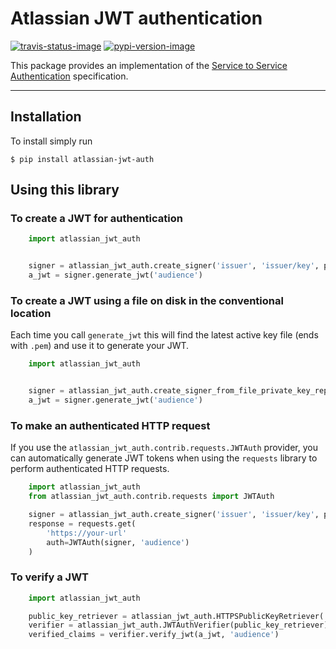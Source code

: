 # Atlassian JWT authentication

[![travis-status-image]][travis]
[![pypi-version-image]][pypi]

This package provides an implementation of the [Service to Service Authentication](https://extranet.atlassian.com/display/I/Service+to+Service+Authentication+-+Specification) specification.

----

## Installation
To install simply run
```
$ pip install atlassian-jwt-auth
```

## Using this library

### To create a JWT for authentication

```python
    import atlassian_jwt_auth


    signer = atlassian_jwt_auth.create_signer('issuer', 'issuer/key', private_key_pem)
    a_jwt = signer.generate_jwt('audience')
```


### To create a JWT using a file on disk in the conventional location

Each time you call `generate_jwt` this will find the latest active key file (ends with `.pem`) and use it to generate your JWT.

```python
    import atlassian_jwt_auth


    signer = atlassian_jwt_auth.create_signer_from_file_private_key_repository('issuer', '/opt/jwtprivatekeys')
    a_jwt = signer.generate_jwt('audience')
```

### To make an authenticated HTTP request

If you use the `atlassian_jwt_auth.contrib.requests.JWTAuth` provider, you
can automatically generate JWT tokens when using the `requests` library to
perform authenticated HTTP requests.

```python
    import atlassian_jwt_auth
    from atlassian_jwt_auth.contrib.requests import JWTAuth

    signer = atlassian_jwt_auth.create_signer('issuer', 'issuer/key', private_key_pem)
    response = requests.get(
        'https://your-url'
        auth=JWTAuth(signer, 'audience')
    )
```

### To verify a JWT
```python
    import atlassian_jwt_auth

    public_key_retriever = atlassian_jwt_auth.HTTPSPublicKeyRetriever('https://example.com')
    verifier = atlassian_jwt_auth.JWTAuthVerifier(public_key_retriever)
    verified_claims = verifier.verify_jwt(a_jwt, 'audience')
```

[travis-status-image]: https://secure.travis-ci.org/atlassian/asap-authentication-python.svg?branch=master
[travis]: http://travis-ci.org/atlassian/asap-authentication-python?branch=master

[pypi-version-image]: https://img.shields.io/pypi/v/atlassian-jwt-auth.svg
[pypi]: https://pypi.python.org/pypi/atlassian-jwt-auth
